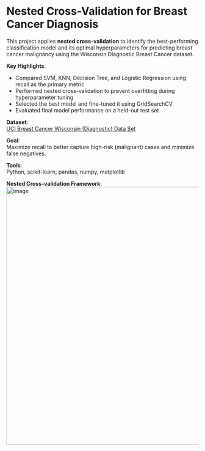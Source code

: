 # Nested Cross-Validation for Breast Cancer Diagnosis

This project applies **nested cross-validation** to identify the best-performing classification model and its optimal hyperparameters for predicting breast cancer malignancy using the Wisconsin Diagnostic Breast Cancer dataset.

**Key Highlights**:
- Compared SVM, KNN, Decision Tree, and Logistic Regression using recall as the primary metric
- Performed nested cross-validation to prevent overfitting during hyperparameter tuning
- Selected the best model and fine-tuned it using GridSearchCV
- Evaluated final model performance on a held-out test set

**Dataset**:  
[UCI Breast Cancer Wisconsin (Diagnostic) Data Set](https://archive.ics.uci.edu/ml/datasets/Breast+Cancer+Wisconsin+(Diagnostic))

**Goal**:  
Maximize recall to better capture high-risk (malignant) cases and minimize false negatives.

**Tools**:  
Python, scikit-learn, pandas, numpy, matplotlib

**Nested Cross-validation Framework**:  
<img width="675" alt="image" src="https://github.com/user-attachments/assets/fc1861fd-a720-40d3-a4cc-0e5cbb7b217a" />
